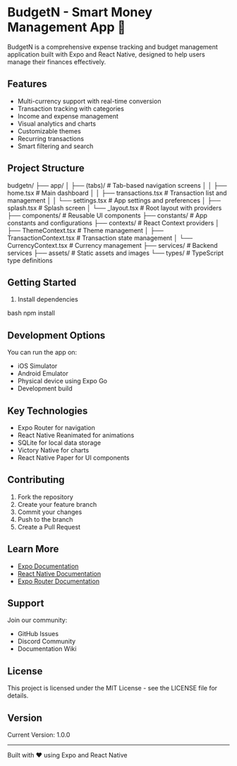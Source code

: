 # BudgetN - Smart Money Management App 👋

BudgetN is a comprehensive expense tracking and budget management application built with Expo and React Native, designed to help users manage their finances effectively.

## Features

- Multi-currency support with real-time conversion
- Transaction tracking with categories
- Income and expense management
- Visual analytics and charts
- Customizable themes
- Recurring transactions
- Smart filtering and search

## Project Structure

budgetn/
├── app/
│   ├── (tabs)/                 # Tab-based navigation screens
│   │   ├── home.tsx           # Main dashboard
│   │   ├── transactions.tsx   # Transaction list and management
│   │   └── settings.tsx       # App settings and preferences
│   ├── splash.tsx             # Splash screen
│   └── _layout.tsx            # Root layout with providers
├── components/                 # Reusable UI components
├── constants/                  # App constants and configurations
├── contexts/                   # React Context providers
│   ├── ThemeContext.tsx       # Theme management
│   ├── TransactionContext.tsx # Transaction state management
│   └── CurrencyContext.tsx    # Currency management
├── services/                   # Backend services
├── assets/                     # Static assets and images
└── types/                     # TypeScript type definitions

## Getting Started

1. Install dependencies

bash
npm install


## Development Options

You can run the app on:
- iOS Simulator
- Android Emulator
- Physical device using Expo Go
- Development build

## Key Technologies

- Expo Router for navigation
- React Native Reanimated for animations
- SQLite for local data storage
- Victory Native for charts
- React Native Paper for UI components

## Contributing

1. Fork the repository
2. Create your feature branch
3. Commit your changes
4. Push to the branch
5. Create a Pull Request

## Learn More

- [Expo Documentation](https://docs.expo.dev/)
- [React Native Documentation](https://reactnative.dev/)
- [Expo Router Documentation](https://docs.expo.dev/router/introduction/)

## Support

Join our community:
- GitHub Issues
- Discord Community
- Documentation Wiki

## License

This project is licensed under the MIT License - see the LICENSE file for details.

## Version

Current Version: 1.0.0

---

Built with ❤️ using Expo and React Native
